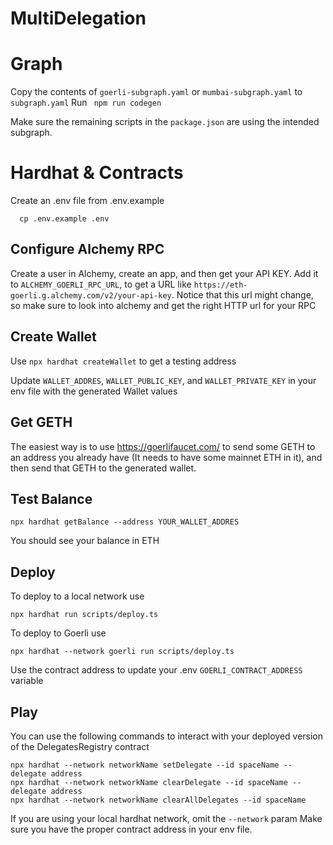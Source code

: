 # MultiDelegation

# Graph

Copy the contents of `goerli-subgraph.yaml` or `mumbai-subgraph.yaml` to `subgraph.yaml`
Run ` npm run codegen`

Make sure the remaining scripts in the `package.json` are using the intended subgraph.


# Hardhat & Contracts

Create an .env file from .env.example

```shell
  cp .env.example .env
```

## Configure Alchemy RPC
Create a user in Alchemy, create an app, and then get your API KEY.
Add it to `ALCHEMY_GOERLI_RPC_URL`, to get a URL like `https://eth-goerli.g.alchemy.com/v2/your-api-key`.
Notice that this url might change, so make sure to look into alchemy and get the right HTTP url for your RPC

## Create Wallet
Use `npx hardhat createWallet` to get a testing address

Update `WALLET_ADDRES`, `WALLET_PUBLIC_KEY`, and `WALLET_PRIVATE_KEY` in your env file with the generated Wallet values

## Get GETH 

The easiest way is to use https://goerlifaucet.com/ to send some GETH to an address you already have (It needs to have some mainnet ETH in it), 
and then send that GETH to the generated wallet.

## Test Balance

```shell
npx hardhat getBalance --address YOUR_WALLET_ADDRES    
```

You should see your balance in ETH

## Deploy

To deploy to a local network use 

```shell
npx hardhat run scripts/deploy.ts    
```

To deploy to Goerli use

```shell
npx hardhat --network goerli run scripts/deploy.ts    
```

Use the contract address to update your .env `GOERLI_CONTRACT_ADDRESS` variable

## Play

You can use the following commands to interact with your deployed version of the DelegatesRegistry contract
```shell
npx hardhat --network networkName setDelegate --id spaceName --delegate address
npx hardhat --network networkName clearDelegate --id spaceName --delegate address
npx hardhat --network networkName clearAllDelegates --id spaceName
```

If you are using your local hardhat network, omit the `--network` param
Make sure you have the proper contract address in your env file.
